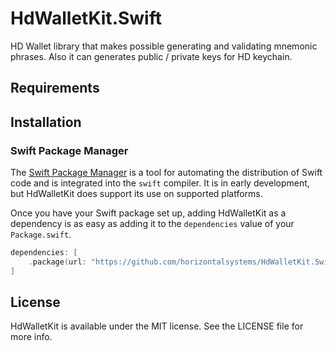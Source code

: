 # HdWalletKit.Swift

HD Wallet library that makes possible generating and validating mnemonic phrases. Also it can generates public / private keys for HD keychain.

## Requirements

## Installation

### Swift Package Manager

The [Swift Package Manager](https://swift.org/package-manager/) is a tool for automating the distribution of Swift code
and is integrated into the `swift` compiler. It is in early development, but HdWalletKit does support its use on
supported platforms.

Once you have your Swift package set up, adding HdWalletKit as a dependency is as easy as adding it to
the `dependencies` value of your `Package.swift`.

```swift
dependencies: [
    .package(url: "https://github.com/horizontalsystems/HdWalletKit.Swift.git", .upToNextMajor(from: "1.2.0"))
]
```

## License

HdWalletKit is available under the MIT license. See the LICENSE file for more info.
